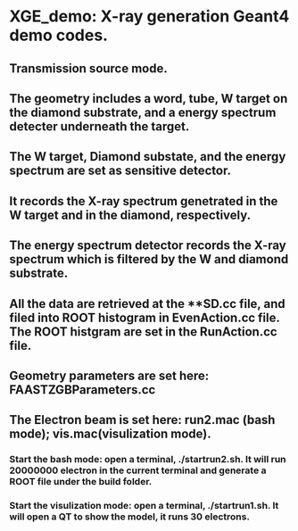 # XGE_demo: X-ray generation Geant4 demo codes.
## Transmission source mode.
## The geometry includes a word, tube, W target on the diamond substrate, and a energy spectrum detecter underneath the target.
## The W target, Diamond substate, and the energy spectrum are set as sensitive detector.
## It records the X-ray spectrum genetrated in the W target and in the diamond, respectively. 
## The energy spectrum detector records the X-ray spectrum which is filtered by the W and diamond substrate.
## All the data are retrieved at the **SD.cc file, and filed into ROOT histogram in EvenAction.cc file. The ROOT histgram are set in the RunAction.cc file.
## Geometry parameters are set here: FAASTZGBParameters.cc
## The Electron beam is set here: run2.mac (bash mode); vis.mac(visulization mode).
### Start the bash mode: open a terminal, ./startrun2.sh. It will run 20000000 electron in the current terminal and generate a ROOT file under the build folder.
### Start the visulization mode: open a terminal, ./startrun1.sh. It will open a QT to show the model, it runs 30 electrons.
